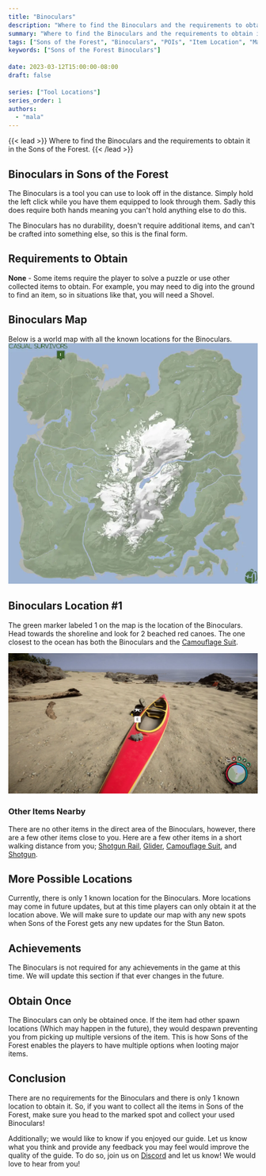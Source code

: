 ```yaml
---
title: "Binoculars"
description: "Where to find the Binoculars and the requirements to obtain it in the Sons of the Forest."
summary: "Where to find the Binoculars and the requirements to obtain it. Click here to learn more about it!"
tags: ["Sons of the Forest", "Binoculars", "POIs", "Item Location", "Map"]
keywords: ["Sons of the Forest Binoculars"]

date: 2023-03-12T15:00:00-08:00
draft: false

series: ["Tool Locations"]
series_order: 1
authors:
  - "mala"
---
```


{{< lead >}}
Where to find the Binoculars and the requirements to obtain it in the Sons of the Forest.
{{< /lead >}}

## Binoculars in Sons of the Forest
The Binoculars is a tool you can use to look off in the distance. Simply hold the left click while you have them equipped to look through them. Sadly this does require both hands meaning you can't hold anything else to do this. 

The Binoculars has no durability, doesn't require additional items, and can't be crafted into something else, so this is the final form.

## Requirements to Obtain
**None** - Some items require the player to solve a puzzle or use other collected items to obtain. For example, you may need to dig into the ground to find an item, so in situations like that, you will need a  Shovel. 

## Binoculars Map
Below is a world map with all the known locations for the Binoculars.
![Sons of the Forest Binoculars Map Location](img/map.webp)

## Binoculars Location #1
The green marker labeled 1 on the map is the location of the Binoculars. Head towards the shoreline and look for 2 beached red canoes. The one closest to the ocean has both the Binoculars and the [Camouflage Suit](/sons-of-the-forest/guides/camouflage-suit/).

![Sons of the Forest Binoculars Location 1](featured.webp)

### Other Items Nearby
There are no other items in the direct area of the Binoculars, however, there are a few other items close to you. Here are a few other items in a short walking distance from you; [Shotgun Rail](/sons-of-the-forest/guides/shotgun-rail/), [Glider](/sons-of-the-forest/guides/glider/), [Camouflage Suit](/sons-of-the-forest/guides/camouflage-suit/), and [Shotgun](/sons-of-the-forest/guides/shotgun/).

## More Possible Locations
Currently, there is only 1 known location for the Binoculars. More locations may come in future updates, but at this time players can only obtain it at the location above.
We will make sure to update our map with any new spots when Sons of the Forest gets any new updates for the Stun Baton.

## Achievements 
The Binoculars is not required for any achievements in the game at this time. We will update this section if that ever changes in the future. 

## Obtain Once
The Binoculars can only be obtained once. If the item had other spawn locations (Which may happen in the future), they would despawn preventing you from picking up multiple versions of the item. This is how Sons of the Forest enables the players to have multiple options when looting major items. 

## Conclusion
There are no requirements for the Binoculars and there is only 1 known location to obtain it. So, if you want to collect all the items in Sons of the Forest, make sure you head to the marked spot and collect your used Binoculars!

Additionally; we would like to know if you enjoyed our guide. Let us know what you think and provide any feedback you may feel would improve the quality of the guide. To do so, join us on [Discord](https://discord.gg/ZXp93XsKnN) and let us know! We would love to hear from you! 
